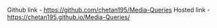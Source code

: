 Github link -  https://github.com/chetan195/Media-Queries
Hosted link -  https://chetan195.github.io/Media-Queries/
